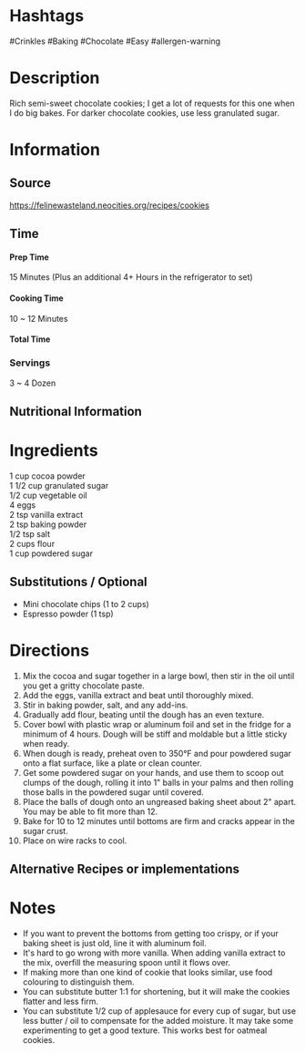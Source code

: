 # Hashtags
#Crinkles #Baking #Chocolate #Easy #allergen-warning 

# Description
Rich semi-sweet chocolate cookies; I get a lot of requests for this one when I do big bakes. For darker chocolate cookies, use less granulated sugar.
# Information
## Source
https://felinewasteland.neocities.org/recipes/cookies
## Time
#### Prep Time
15 Minutes
(Plus an additional 4+ Hours in the refrigerator to set)
#### Cooking Time
10 ~ 12 Minutes

#### Total Time

### Servings
3 ~ 4 Dozen

## Nutritional Information

# Ingredients
1 cup cocoa powder  
1 1/2 cup granulated sugar  
1/2 cup vegetable oil  
4 eggs  
2 tsp vanilla extract  
2 tsp baking powder  
1/2 tsp salt  
2 cups flour  
1 cup powdered sugar
## Substitutions / Optional
- Mini chocolate chips (1 to 2 cups)
- Espresso powder (1 tsp)
# Directions
1. Mix the cocoa and sugar together in a large bowl, then stir in the oil until you get a gritty chocolate paste.
2. Add the eggs, vanilla extract and beat until thoroughly mixed.
3. Stir in baking powder, salt, and any add-ins.
4. Gradually add flour, beating until the dough has an even texture.
5. Cover bowl with plastic wrap or aluminum foil and set in the fridge for a minimum of 4 hours. Dough will be stiff and moldable but a little sticky when ready.
6. When dough is ready, preheat oven to 350°F and pour powdered sugar onto a flat surface, like a plate or clean counter.
7. Get some powdered sugar on your hands, and use them to scoop out clumps of the dough, rolling it into 1" balls in your palms and then rolling those balls in the powdered sugar until covered.
8. Place the balls of dough onto an ungreased baking sheet about 2" apart. You may be able to fit more than 12.
9. Bake for 10 to 12 minutes until bottoms are firm and cracks appear in the sugar crust.
10. Place on wire racks to cool.

## Alternative Recipes or implementations

# Notes
- If you want to prevent the bottoms from getting too crispy, or if your baking sheet is just old, line it with aluminum foil.
- It's hard to go wrong with more vanilla. When adding vanilla extract to the mix, overfill the measuring spoon until it flows over.
- If making more than one kind of cookie that looks similar, use food colouring to distinguish them.
- You can substitute butter 1:1 for shortening, but it will make the cookies flatter and less firm.
- You can substitute 1/2 cup of applesauce for every cup of sugar, but use less butter / oil to compensate for the added moisture. It may take some experimenting to get a good texture. This works best for oatmeal cookies.